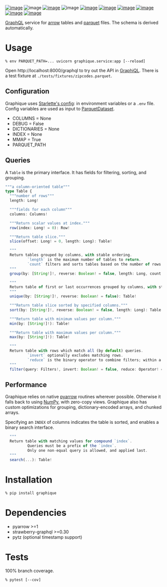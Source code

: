 [![image](https://img.shields.io/pypi/v/graphique.svg)](https://pypi.org/project/graphique/)
![image](https://img.shields.io/pypi/pyversions/graphique.svg)
[![image](https://pepy.tech/badge/graphique)](https://pepy.tech/project/graphique)
![image](https://img.shields.io/pypi/status/graphique.svg)
[![image](https://api.travis-ci.com/coady/graphique.svg)](https://travis-ci.com/coady/graphique)
[![image](https://img.shields.io/codecov/c/github/coady/graphique.svg)](https://codecov.io/github/coady/graphique)
[![image](https://readthedocs.org/projects/graphique/badge)](https://graphique.readthedocs.io)
[![image](https://requires.io/github/coady/graphique/requirements.svg)](https://requires.io/github/coady/graphique/requirements/)
[![image](https://img.shields.io/badge/code%20style-black-000000.svg)](https://pypi.org/project/black/)
[![image](http://mypy-lang.org/static/mypy_badge.svg)](http://mypy-lang.org/)

[GraphQL](https://graphql.org) service for [arrow](https://arrow.apache.org) tables
and [parquet](https://parquet.apache.org) files.
The schema is derived automatically.

# Usage
```console
% env PARQUET_PATH=... uvicorn graphique.service:app [--reload]
```

Open http://localhost:8000/graphql to try out the API in [GraphiQL](https://github.com/graphql/graphiql/tree/main/packages/graphiql#readme).
There is a test fixture at `./tests/fixtures/zipcodes.parquet`.

## Configuration
Graphique uses [Starlette's config](https://www.starlette.io/config/): in environment variables or a `.env` file.
Config variables are used as input to [ParquetDataset](https://arrow.apache.org/docs/python/parquet.html#reading-from-partitioned-datasets).
* COLUMNS = None
* DEBUG = False
* DICTIONARIES = None
* INDEX = None
* MMAP = True
* PARQUET_PATH

## Queries
A `Table` is the primary interface.  It has fields for filtering, sorting, and grouping.

```typescript
"""a column-oriented table"""
type Table {
  """number of rows"""
  length: Long!

  """fields for each column"""
  columns: Columns!

  """Return scalar values at index."""
  row(index: Long! = 0): Row!

  """Return table slice."""
  slice(offset: Long! = 0, length: Long): Table!

  """
  Return tables grouped by columns, with stable ordering.
          `length` is the maximum number of tables to return.
          `count` filters and sorts tables based on the number of rows within each table.
  """
  group(by: [String!]!, reverse: Boolean! = false, length: Long, count: LongReduce): [Table!]!

  """
  Return table of first or last occurrences grouped by columns, with stable ordering.
  """
  unique(by: [String!]!, reverse: Boolean! = false): Table!

  """Return table slice sorted by specified columns."""
  sort(by: [String!]!, reverse: Boolean! = false, length: Long): Table!

  """Return table with minimum values per column."""
  min(by: [String!]!): Table!

  """Return table with maximum values per column."""
  max(by: [String!]!): Table!

  """
  Return table with rows which match all (by default) queries.
          `invert` optionally excludes matching rows.
          `reduce` is the binary operator to combine filters; within a column all predicates must match.
  """
  filter(query: Filters!, invert: Boolean! = false, reduce: Operator! = AND): Table!
```

## Performance
Graphique relies on native [pyarrow](https://arrow.apache.org/docs/python/index.html) routines wherever possible.
Otherwise it falls back to using [NumPy](https://numpy.org/doc/stable/), with zero-copy views.
Graphique also has custom optimizations for grouping, dictionary-encoded arrays, and chunked arrays.

Specifying an `INDEX` of columns indicates the table is sorted, and enables a binary search interface.
```typescript
  """
  Return table with matching values for compound `index`.
          Queries must be a prefix of the `index`.
          Only one non-equal query is allowed, and applied last.
  """
  search(...): Table!
```

# Installation
```console
% pip install graphique
```

# Dependencies
* pyarrow >=1
* strawberry-graphql >=0.30
* pytz (optional timestamp support)

# Tests
100% branch coverage.

```console
% pytest [--cov]
```
